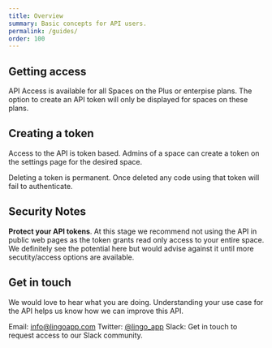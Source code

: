 ```yaml
---
title: Overview
summary: Basic concepts for API users.
permalink: /guides/
order: 100
---
```


## Getting access

API Access is available for all Spaces on the Plus or enterpise plans. The option to create an API token will only be displayed for spaces on these plans.

## Creating a token

Access to the API is token based. Admins of a space can create a token on the settings page for the desired space.

Deleting a token is permanent. Once deleted any code using that token will fail to authenticate.

## Security Notes

**Protect your API tokens**. At this stage we recommend not using the API in public web pages as the token grants read only access to your entire space. We definitely see the potential here but would advise against it until more secutity/access options are available.

## Get in touch

We would love to hear what you are doing. Understanding your use case for the API helps us know how we can improve this API.

Email: info@lingoapp.com
Twitter: [@lingo_app](https://www.twitter.com/lingo_app)
Slack: Get in touch to request access to our Slack community.
